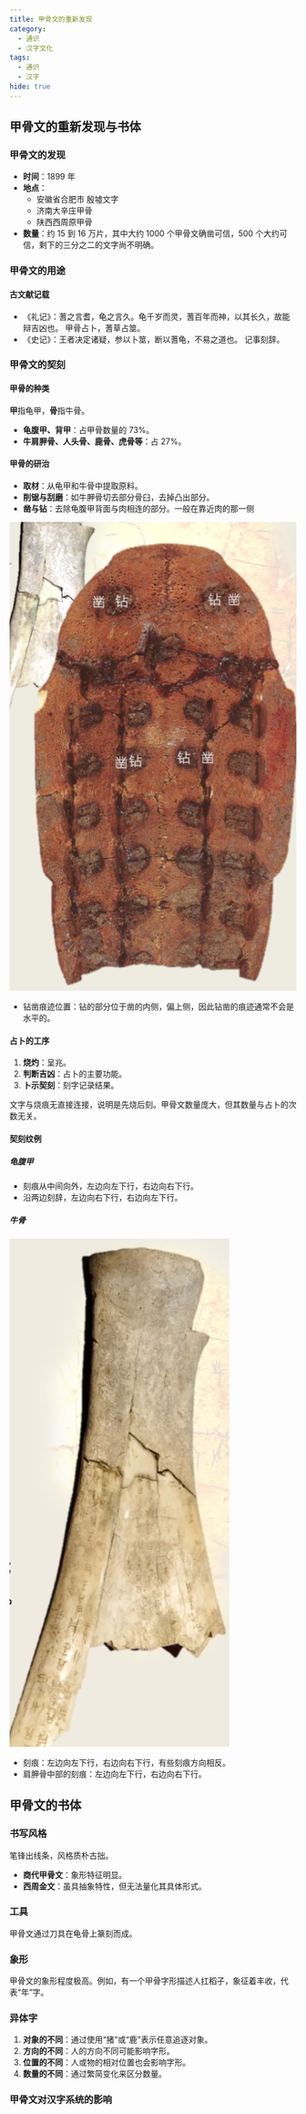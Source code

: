 ```yaml
---
title: 甲骨文的重新发现
category:
  - 通识
  - 汉字文化
tags:
  - 通识
  - 汉字
hide: true
---
```


## 甲骨文的重新发现与书体

### 甲骨文的发现

- **时间**：1899 年
- **地点**：
  - 安徽省合肥市 殷墟文字
  - 济南大辛庄甲骨
  - 陕西西周原甲骨
- **数量**：约 15 到 16 万片，其中大约 1000 个甲骨文确凿可信，500 个大约可信，剩下的三分之二的文字尚不明确。

### 甲骨文的用途

#### 古文献记载

- 《礼记》：蓍之言耆，龟之言久。龟千岁而灵，蓍百年而神，以其长久，故能辩吉凶也。
  甲骨占卜，蓍草占筮。
- 《史记》：王者决定诸疑，参以卜筮，断以蓍龟，不易之道也。
  记事刻辞。

### 甲骨文的契刻

#### 甲骨的种类

**甲**指龟甲，**骨**指牛骨。

- **龟腹甲、背甲**：占甲骨数量的 73%。
- **牛肩胛骨、人头骨、鹿骨、虎骨等**：占 27%。

#### 甲骨的研治

- **取材**：从龟甲和牛骨中提取原料。
- **削锯与刮磨**：如牛胛骨切去部分骨臼，去掉凸出部分。
- **凿与钻**：去除龟腹甲背面与肉相连的部分。一般在靠近肉的那一侧

![钻凿](https://raw.githubusercontent.com/dcldyhb/Freshman-Notes-Image-Host/main/20250227182112.png)

- 钻凿痕迹位置：钻的部分位于凿的内侧，偏上侧，因此钻凿的痕迹通常不会是水平的。

#### 占卜的工序

1. **烧灼**：呈兆。
2. **判断吉凶**：占卜的主要功能。
3. **卜示契刻**：刻字记录结果。

文字与烧痕无直接连接，说明是先烧后刻。甲骨文数量庞大，但其数量与占卜的次数无关。

#### 契刻纹例

##### 龟腹甲

- 刻痕从中间向外，左边向左下行，右边向右下行。
- 沿两边刻辞，左边向右下行，右边向左下行。

##### 牛骨

![牛骨](https://raw.githubusercontent.com/dcldyhb/Freshman-Notes-Image-Host/main/20250227183848.png)

- 刻痕：左边向左下行，右边向右下行，有些刻痕方向相反。
- 肩胛骨中部的刻痕：左边向左下行，右边向右下行。

## 甲骨文的书体

### 书写风格

笔锋出线条，风格质朴古拙。

- **商代甲骨文**：象形特征明显。
- **西周金文**：虽具抽象特性，但无法量化其具体形式。

### 工具

甲骨文通过刀具在龟骨上篆刻而成。

### 象形

甲骨文的象形程度极高。例如，有一个甲骨字形描述人扛稻子，象征着丰收，代表“年”字。

### 异体字

1. **对象的不同**：通过使用“猪”或“鹿”表示任意追逐对象。
2. **方向的不同**：人的方向不同可能影响字形。
3. **位置的不同**：人或物的相对位置也会影响字形。
4. **数量的不同**：通过繁简变化来区分数量。

### 甲骨文对汉字系统的影响
